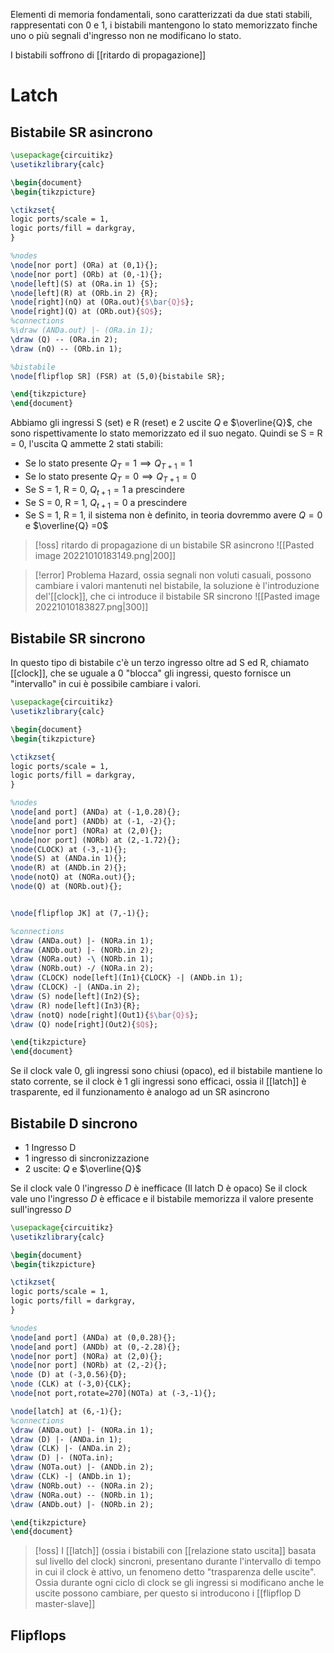 
Elementi di memoria fondamentali, sono caratterizzati da due stati stabili, rappresentati con $0$ e $1$, i bistabili mantengono lo stato memorizzato finche uno o più segnali d'ingresso non ne modificano lo stato.

I bistabili soffrono di [[ritardo di propagazione]]
# Latch

## Bistabile SR asincrono

```tikz
\usepackage{circuitikz}
\usetikzlibrary{calc}

\begin{document}
\begin{tikzpicture}

\ctikzset{
logic ports/scale = 1,
logic ports/fill = darkgray,
}

%nodes
\node[nor port] (ORa) at (0,1){};
\node[nor port] (ORb) at (0,-1){};
\node[left](S) at (ORa.in 1) {S};
\node[left](R) at (ORb.in 2) {R};
\node[right](nQ) at (ORa.out){$\bar{Q}$};
\node[right](Q) at (ORb.out){$Q$};
%connections
%\draw (ANDa.out) |- (ORa.in 1);
\draw (Q) -- (ORa.in 2);
\draw (nQ) -- (ORb.in 1);

%bistabile
\node[flipflop SR] (FSR) at (5,0){bistabile SR};

\end{tikzpicture}
\end{document}
```


Abbiamo gli ingressi S (set) e R (reset) e 2 uscite $Q$ e $\overline{Q}$, che sono rispettivamente lo stato memorizzato ed il suo negato.
Quindi se S = R = 0, l'uscita Q ammette 2 stati stabili:
- Se lo stato presente $Q_{T} = 1 \implies Q_{T+1} = 1$
- Se lo stato presente $Q_{T} = 0\implies Q_{T+1} = 0$
- Se S = 1, R = 0, $Q_{t+1}=1$ a prescindere
- Se S = 0, R = 1, $Q_{t+1}=0$ a prescindere
- Se S = 1, R = 1, il sistema non è definito, in teoria dovremmo avere $Q = 0$ e $\overline{Q} =0$

>[!oss] ritardo di propagazione di un bistabile SR asincrono
>![[Pasted image 20221010183149.png|200]]

>[!error] Problema
>Hazard, ossia segnali non voluti casuali, possono cambiare i valori mantenuti nel bistabile, la soluzione è l'introduzione del'[[clock]], che ci  introduce il bistabile SR sincrono
>![[Pasted image 20221010183827.png|300]]


## Bistabile SR sincrono
In questo tipo di bistabile c'è un terzo ingresso oltre ad S ed R, chiamato [[clock]], che se uguale a 0 "blocca" gli ingressi, questo fornisce un "intervallo" in cui è possibile cambiare i valori.



```tikz
\usepackage{circuitikz}
\usetikzlibrary{calc}

\begin{document}
\begin{tikzpicture}

\ctikzset{
logic ports/scale = 1,
logic ports/fill = darkgray,
}

%nodes
\node[and port] (ANDa) at (-1,0.28){};
\node[and port] (ANDb) at (-1, -2){};
\node[nor port] (NORa) at (2,0){};
\node[nor port] (NORb) at (2,-1.72){};
\node(CLOCK) at (-3,-1){};
\node(S) at (ANDa.in 1){};
\node(R) at (ANDb.in 2){};
\node(notQ) at (NORa.out){};
\node(Q) at (NORb.out){};


\node[flipflop JK] at (7,-1){};

%connections
\draw (ANDa.out) |- (NORa.in 1);
\draw (ANDb.out) |- (NORb.in 2);
\draw (NORa.out) -\ (NORb.in 1);
\draw (NORb.out) -/ (NORa.in 2);
\draw (CLOCK) node[left](In1){CLOCK} -| (ANDb.in 1);
\draw (CLOCK) -| (ANDa.in 2);
\draw (S) node[left](In2){S};
\draw (R) node[left](In3){R};
\draw (notQ) node[right](Out1){$\bar{Q}$};
\draw (Q) node[right](Out2){$Q$};

\end{tikzpicture}
\end{document}
```


Se il clock vale 0, gli ingressi sono chiusi (opaco), ed il bistabile mantiene lo stato corrente, se il clock è 1 gli ingressi sono efficaci, ossia il [[latch]] è trasparente, ed il funzionamento è analogo ad un SR asincrono


## Bistabile D sincrono

- 1 Ingresso D
- 1 ingresso di sincronizzazione
- 2 uscite: $Q$ e $\overline{Q}$ 

Se il clock vale $0$ l'ingresso $D$ è inefficace (Il latch D è opaco)
Se il clock vale uno l'ingresso $D$ è efficace e il bistabile memorizza il valore presente sull'ingresso $D$


```tikz
\usepackage{circuitikz}
\usetikzlibrary{calc}

\begin{document}
\begin{tikzpicture}

\ctikzset{
logic ports/scale = 1,
logic ports/fill = darkgray,
}

%nodes
\node[and port] (ANDa) at (0,0.28){};
\node[and port] (ANDb) at (0,-2.28){};
\node[nor port] (NORa) at (2,0){};
\node[nor port] (NORb) at (2,-2){};
\node (D) at (-3,0.56){D};
\node (CLK) at (-3,0){CLK};
\node[not port,rotate=270](NOTa) at (-3,-1){};

\node[latch] at (6,-1){};
%connections
\draw (ANDa.out) |- (NORa.in 1);
\draw (D) |- (ANDa.in 1);
\draw (CLK) |- (ANDa.in 2);
\draw (D) |- (NOTa.in);
\draw (NOTa.out) |- (ANDb.in 2);
\draw (CLK) -| (ANDb.in 1);
\draw (NORb.out) -- (NORa.in 2);
\draw (NORa.out) -- (NORb.in 1);
\draw (ANDb.out) |- (NORb.in 2);

\end{tikzpicture}
\end{document}
```


>[!oss]
>I [[latch]] (ossia i bistabili con [[relazione stato uscita]] basata sul livello del clock) sincroni, presentano durante l'intervallo di tempo in cui il clock è attivo, un fenomeno detto "trasparenza delle uscite".
>Ossia durante ogni ciclo di clock se gli ingressi si modificano anche le uscite possono cambiare, per questo si introducono i [[flipflop D master-slave]]


## Flipflops
